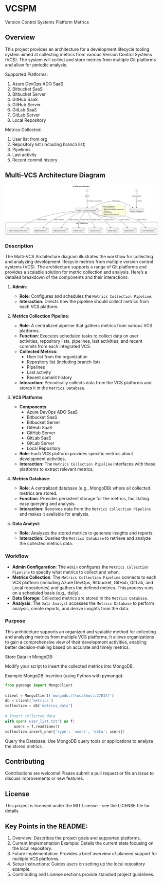 # VCSPM
Version Control Systems Platform Metrics

## Overview
This project provides an architecture for a development lifecycle tooling system aimed at collecting metrics from various Version Control Systems (VCS). The system will collect and store metrics from multiple Git platforms and allow for periodic analysis.

Supported Platforms:
1. Azure DevOps ADO SaaS
1. Bitbucket SaaS
1. Bitbucket Server
1. GitHub SaaS
1. GitHub Server
1. GitLab SaaS
1. GitLab Server
1. Local Repository

Metrics Collected:
1. User list from org
1. Repository list (including branch list)
1. Pipelines
1. Last activity
1. Recent commit history




## Multi-VCS Architecture Diagram

![Multi-VCS Architecture Diagram](drawings/vcspm.png)

### Description

The Multi-VCS Architecture diagram illustrates the workflow for collecting and analyzing development lifecycle metrics from multiple version control systems (VCS). The architecture supports a range of Git platforms and provides a scalable solution for metric collection and analysis. Here’s a detailed breakdown of the components and their interactions:

1. **Admin**:
   - **Role**: Configures and schedules the `Metrics Collection Pipeline`.
   - **Interaction**: Directs how the pipeline should collect metrics from each VCS platform.

2. **Metrics Collection Pipeline**:
   - **Role**: A centralized pipeline that gathers metrics from various VCS platforms.
   - **Function**: Executes scheduled tasks to collect data on user activities, repository lists, pipelines, last activities, and recent commits from each integrated VCS.
   - **Collected Metrics**:
     - User list from the organization
     - Repository list (including branch list)
     - Pipelines
     - Last activity
     - Recent commit history
   - **Interaction**: Periodically collects data from the VCS platforms and stores it in the `Metrics Database`.

3. **VCS Platforms**:
   - **Components**:
     - Azure DevOps ADO SaaS
     - Bitbucket SaaS
     - Bitbucket Server
     - GitHub SaaS
     - GitHub Server
     - GitLab SaaS
     - GitLab Server
     - Local Repository
   - **Role**: Each VCS platform provides specific metrics about development activities.
   - **Interaction**: The `Metrics Collection Pipeline` interfaces with these platforms to extract relevant metrics.

4. **Metrics Database**:
   - **Role**: A centralized database (e.g., MongoDB) where all collected metrics are stored.
   - **Function**: Provides persistent storage for the metrics, facilitating easy querying and analysis.
   - **Interaction**: Receives data from the `Metrics Collection Pipeline` and makes it available for analysis.

5. **Data Analyst**:
   - **Role**: Analyzes the stored metrics to generate insights and reports.
   - **Interaction**: Queries the `Metrics Database` to retrieve and analyze the collected metrics data.

### Workflow

- **Admin Configuration**: The `Admin` configures the `Metrics Collection Pipeline` to specify what metrics to collect and when.
- **Metrics Collection**: The `Metrics Collection Pipeline` connects to each VCS platform (including Azure DevOps, Bitbucket, GitHub, GitLab, and Local repositories) and gathers the defined metrics. This process runs on a scheduled basis (e.g., daily).
- **Data Storage**: Collected metrics are stored in the `Metrics Database`.
- **Analysis**: The `Data Analyst` accesses the `Metrics Database` to perform analysis, create reports, and derive insights from the data.

### Purpose

This architecture supports an organized and scalable method for collecting and analyzing metrics from multiple VCS platforms. It allows organizations to gain a comprehensive view of their development activities, enabling better decision-making based on accurate and timely metrics.



Store Data in MongoDB:

Modify your script to insert the collected metrics into MongoDB.

Example MongoDB insertion (using Python with pymongo):

```python
from pymongo import MongoClient

client = MongoClient('mongodb://localhost:27017/')
db = client['metrics']
collection = db['metrics_data']

# Insert collected data
with open('user_list.txt') as f:
    users = f.readlines()
collection.insert_one({'type': 'users', 'data': users})
```

Query the Database: Use MongoDB query tools or applications to analyze the stored metrics.

## Contributing
Contributions are welcome! Please submit a pull request or file an issue to discuss improvements or new features.

## License
This project is licensed under the MIT License - see the LICENSE file for details.

## Key Points in the README:
1. Overview: Describes the project goals and supported platforms.
1. Current Implementation Example: Details the current state focusing on the local repository.
1. Future Implementation: Provides a brief overview of planned support for multiple VCS platforms.
1. Setup Instructions: Guides users on setting up the local repository example.
1. Contributing and License sections provide standard project guidelines.






